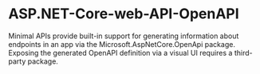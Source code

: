 # ASP.NET-Core-web-API-OpenAPI
Minimal APIs provide built-in support for generating information about endpoints in an app via the Microsoft.AspNetCore.OpenApi package. Exposing the generated OpenAPI definition via a visual UI requires a third-party package.
